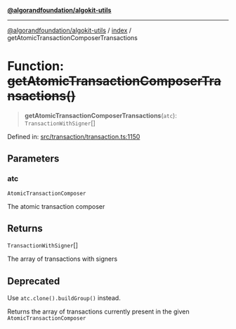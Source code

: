 [**@algorandfoundation/algokit-utils**](../../README.md)

***

[@algorandfoundation/algokit-utils](../../README.md) / [index](../README.md) / getAtomicTransactionComposerTransactions

# Function: ~~getAtomicTransactionComposerTransactions()~~

> **getAtomicTransactionComposerTransactions**(`atc`): `TransactionWithSigner`[]

Defined in: [src/transaction/transaction.ts:1150](https://github.com/algorandfoundation/algokit-utils-ts/blob/main/src/transaction/transaction.ts#L1150)

## Parameters

### atc

`AtomicTransactionComposer`

The atomic transaction composer

## Returns

`TransactionWithSigner`[]

The array of transactions with signers

## Deprecated

Use `atc.clone().buildGroup()` instead.

Returns the array of transactions currently present in the given `AtomicTransactionComposer`
